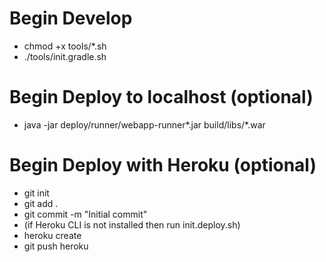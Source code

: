 Begin Develop
=============
* chmod +x tools/*.sh
* ./tools/init.gradle.sh

Begin Deploy to localhost (optional)
========================
* java -jar deploy/runner/webapp-runner*.jar build/libs/*.war

Begin Deploy with Heroku (optional)
========================
* git init
* git add .
* git commit -m "Initial commit"
* (if Heroku CLI is not installed then run init.deploy.sh)
* heroku create
* git push heroku
